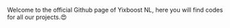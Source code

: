 Welcome to the official Github page of Yixboost NL, here you will find codes for all our projects.😍
